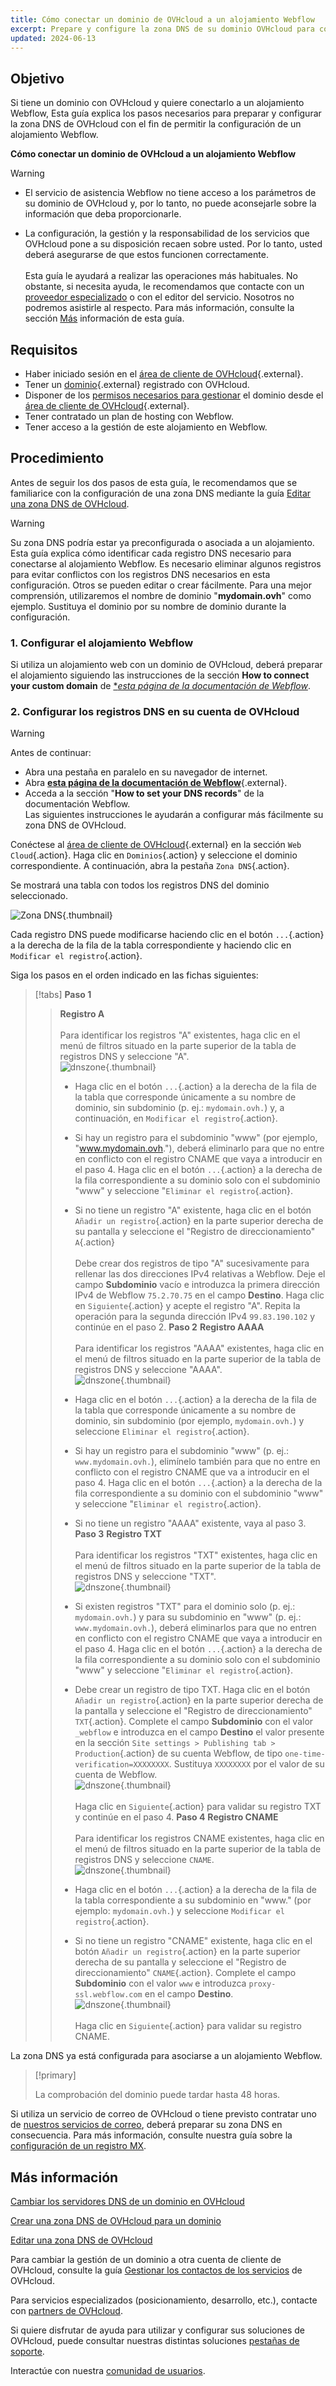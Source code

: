 ```yaml
---
title: Cómo conectar un dominio de OVHcloud a un alojamiento Webflow
excerpt: Prepare y configure la zona DNS de su dominio OVHcloud para conectarla a un alojamiento Webflow
updated: 2024-06-13
---
```


## Objetivo

Si tiene un dominio con OVHcloud y quiere conectarlo a un alojamiento Webflow, Esta guía explica los pasos necesarios para preparar y configurar la zona DNS de OVHcloud con el fin de permitir la configuración de un alojamiento Webflow.

**Cómo conectar un dominio de OVHcloud a un alojamiento Webflow**

> [!warning]
>
> - El servicio de asistencia Webflow no tiene acceso a los parámetros de su dominio de OVHcloud y, por lo tanto, no puede aconsejarle sobre la información que deba proporcionarle.
>
> - La configuración, la gestión y la responsabilidad de los servicios que OVHcloud pone a su disposición recaen sobre usted. Por lo tanto, usted deberá asegurarse de que estos funcionen correctamente.<br><br> Esta guía le ayudará a realizar las operaciones más habituales. No obstante, si necesita ayuda, le recomendamos que contacte con un [proveedor especializado](/links/partner) o con el editor del servicio. Nosotros no podremos asistirle al respecto. Para más información, consulte la sección [Más](#gofurther) información de esta guía.
>

## Requisitos

- Haber iniciado sesión en el [área de cliente de OVHcloud](/links/manager){.external}.
- Tener un [dominio](/links/web/domains){.external} registrado con OVHcloud.
- Disponer de los [permisos necesarios para gestionar](/pages/account_and_service_management/account_information/managing_contacts) el dominio desde el [área de cliente de OVHcloud](/links/manager){.external}.
- Tener contratado un plan de hosting con Webflow.
- Tener acceso a la gestión de este alojamiento en Webflow.

## Procedimiento

Antes de seguir los dos pasos de esta guía, le recomendamos que se familiarice con la configuración de una zona DNS mediante la guía [Editar una zona DNS de OVHcloud](/pages/web_cloud/domains/dns_zone_edit).

> [!warning]
>
> Su zona DNS podría estar ya preconfigurada o asociada a un alojamiento. Esta guía explica cómo identificar cada registro DNS necesario para conectarse al alojamiento Webflow. Es necesario eliminar algunos registros para evitar conflictos con los registros DNS necesarios en esta configuración. Otros se pueden editar o crear fácilmente. Para una mejor comprensión, utilizaremos el nombre de dominio "**mydomain.ovh**" como ejemplo. Sustituya el dominio por su nombre de dominio durante la configuración.

### 1. Configurar el alojamiento Webflow

Si utiliza un alojamiento web con un dominio de OVHcloud, deberá preparar el alojamiento siguiendo las instrucciones de la sección **How to connect your custom domain** de [**esta página de la documentación de Webflow*](https://university.webflow.com/lesson/manually-connect-a-custom-domain?topics=hosting-code-export#how-to-connect-your-custom-domain).

### 2. Configurar los registros DNS en su cuenta de OVHcloud

> [!warning]
>
> Antes de continuar:
>
> - Abra una pestaña en paralelo en su navegador de internet.
> - Abra [**esta página de la documentación de Webflow**](https://university.webflow.com/lesson/manually-connect-a-custom-domain?topics=hosting-code-export){.external}.
> - Acceda a la sección "**How to set your DNS records**" de la documentación Webflow.<br>
> Las siguientes instrucciones le ayudarán a configurar más fácilmente su zona DNS de OVHcloud.

Conéctese al [área de cliente de OVHcloud](/links/manager){.external} en la sección `Web Cloud`{.action}. Haga clic en `Dominios`{.action} y seleccione el dominio correspondiente. A continuación, abra la pestaña `Zona DNS`{.action}.

Se mostrará una tabla con todos los registros DNS del dominio seleccionado.

![Zona DNS](/pages/assets/screens/control_panel/product-selection/web-cloud/domain-dns/dns-zone/tab-mydomain-anycast.png){.thumbnail}

Cada registro DNS puede modificarse haciendo clic en el botón `...`{.action} a la derecha de la fila de la tabla correspondiente y haciendo clic en `Modificar el registro`{.action}.

Siga los pasos en el orden indicado en las fichas siguientes:

> [!tabs]
> **Paso 1**
>> **Registro A**<br><br>
>> Para identificar los registros "A" existentes, haga clic en el menú de filtros situado en la parte superior de la tabla de registros DNS y seleccione "A".<br>
>>![dnszone](/pages/assets/screens/control_panel/product-selection/web-cloud/domain-dns/dns-zone/filter-a.png){.thumbnail}
>>
>> - Haga clic en el botón `...`{.action} a la derecha de la fila de la tabla que corresponde únicamente a su nombre de dominio, sin subdominio (p. ej.: `mydomain.ovh.`) y, a continuación, en `Modificar el registro`{.action}.<br>
>> - Si hay un registro para el subdominio "www" (por ejemplo, "www.mydomain.ovh."), deberá eliminarlo para que no entre en conflicto con el registro CNAME que vaya a introducir en el paso 4. Haga clic en el botón `...`{.action} a la derecha de la fila correspondiente a su dominio solo con el subdominio "www" y seleccione "`Eliminar el registro`{.action}.<br>
>> - Si no tiene un registro "A" existente, haga clic en el botón `Añadir un registro`{.action} en la parte superior derecha de su pantalla y seleccione el "Registro de direccionamiento" `A`{.action}<br><br>
>> Debe crear dos registros de tipo "A" sucesivamente para rellenar las dos direcciones IPv4 relativas a Webflow.
>> Deje el campo **Subdominio** vacío e introduzca la primera dirección IPv4 de Webflow `75.2.70.75` en el campo **Destino**.
>> Haga clic en `Siguiente`{.action} y acepte el registro "A". Repita la operación para la segunda dirección IPv4 `99.83.190.102` y continúe en el paso 2.
> **Paso 2**
>> **Registro AAAA**<br><br>
>> Para identificar los registros "AAAA" existentes, haga clic en el menú de filtros situado en la parte superior de la tabla de registros DNS y seleccione "AAAA".<br>
>>![dnszone](/pages/assets/screens/control_panel/product-selection/web-cloud/domain-dns/dns-zone/filter-aaaa.png){.thumbnail}
>>
>> - Haga clic en el botón `...`{.action} a la derecha de la fila de la tabla que corresponde únicamente a su nombre de dominio, sin subdominio (por ejemplo, `mydomain.ovh.`) y seleccione `Eliminar el registro`{.action}.<br>
>> - Si hay un registro para el subdominio "www" (p. ej.: `www.mydomain.ovh.`), elimínelo también para que no entre en conflicto con el registro CNAME que va a introducir en el paso 4. Haga clic en el botón `...`{.action} a la derecha de la fila correspondiente a su dominio con el subdominio "www" y seleccione "`Eliminar el registro`{.action}.<br>
>> - Si no tiene un registro "AAAA" existente, vaya al paso 3.
> **Paso 3**
>> **Registro TXT**<br><br>
>> Para identificar los registros "TXT" existentes, haga clic en el menú de filtros situado en la parte superior de la tabla de registros DNS y seleccione "TXT".<br>
>>![dnszone](/pages/assets/screens/control_panel/product-selection/web-cloud/domain-dns/dns-zone/filter-txt.png){.thumbnail}
>>
>> - Si existen registros "TXT" para el dominio solo (p. ej.: `mydomain.ovh.`) y para su subdominio en "www" (p. ej.: `www.mydomain.ovh.`), deberá eliminarlos para que no entren en conflicto con el registro CNAME que vaya a introducir en el paso 4. Haga clic en el botón `...`{.action} a la derecha de la fila correspondiente a su dominio solo con el subdominio "www" y seleccione "`Eliminar el registro`{.action}.<br>
>> - Debe crear un registro de tipo TXT. Haga clic en el botón `Añadir un registro`{.action} en la parte superior derecha de la pantalla y seleccione el "Registro de direccionamiento" `TXT`{.action}.
>> Complete el campo **Subdominio** con el valor `_webflow` e introduzca en el campo **Destino** el valor presente en la sección `Site settings > Publishing tab > Production`{.action} de su cuenta Webflow, de tipo `one-time-verification=XXXXXXXX`. Sustituya `XXXXXXXX` por el valor de su cuenta de Webflow.<br>
>>![dnszone](/pages/assets/screens/control_panel/product-selection/web-cloud/domain-dns/dns-zone/add-an-entry-to-the-dns-zone-txt-webflow.png){.thumbnail}<br><br>
>> Haga clic en `Siguiente`{.action} para validar su registro TXT y continúe en el paso 4.
> **Paso 4**
>> **Registro CNAME**<br><br>
>> Para identificar los registros CNAME existentes, haga clic en el menú de filtros situado en la parte superior de la tabla de registros DNS y seleccione `CNAME`.<br>
>>![dnszone](/pages/assets/screens/control_panel/product-selection/web-cloud/domain-dns/dns-zone/filter-cname.png){.thumbnail}
>>
>> - Haga clic en el botón `...`{.action} a la derecha de la fila de la tabla correspondiente a su subdominio en "www." (por ejemplo: `mydomain.ovh.`) y seleccione `Modificar el registro`{.action}.<br>
>> - Si no tiene un registro "CNAME" existente, haga clic en el botón `Añadir un registro`{.action} en la parte superior derecha de su pantalla y seleccione el "Registro de direccionamiento" `CNAME`{.action}.
>> Complete el campo **Subdominio** con el valor `www` e introduzca `proxy-ssl.webflow.com` en el campo **Destino**.<br>
>>![dnszone](/pages/assets/screens/control_panel/product-selection/web-cloud/domain-dns/dns-zone/add-an-entry-to-the-dns-zone-cname-webflow.png){.thumbnail}<br><br>
>> Haga clic en `Siguiente`{.action} para validar su registro CNAME.

La zona DNS ya está configurada para asociarse a un alojamiento Webflow.

> [!primary]
>
> La comprobación del dominio puede tardar hasta 48 horas.

Si utiliza un servicio de correo de OVHcloud o tiene previsto contratar uno de [nuestros servicios de correo](/links/web/emails), deberá preparar su zona DNS en consecuencia. Para más información, consulte nuestra guía sobre la [configuración de un registro MX](/pages/web_cloud/domains/dns_zone_mx).

## Más información <a name="go-further"></a>

[Cambiar los servidores DNS de un dominio en OVHcloud](/pages/web_cloud/domains/dns_server_general_information)

[Crear una zona DNS de OVHcloud para un dominio](/pages/web_cloud/domains/dns_zone_create)

[Editar una zona DNS de OVHcloud](/pages/web_cloud/domains/dns_zone_edit)

Para cambiar la gestión de un dominio a otra cuenta de cliente de OVHcloud, consulte la guía [Gestionar los contactos de los servicios](/pages/account_and_service_management/account_information/managing_contacts) de OVHcloud.

Para servicios especializados (posicionamiento, desarrollo, etc.), contacte con [partners de OVHcloud](/links/partner).

Si quiere disfrutar de ayuda para utilizar y configurar sus soluciones de OVHcloud, puede consultar nuestras distintas soluciones [pestañas de soporte](/links/support).

Interactúe con nuestra [comunidad de usuarios](/links/community).